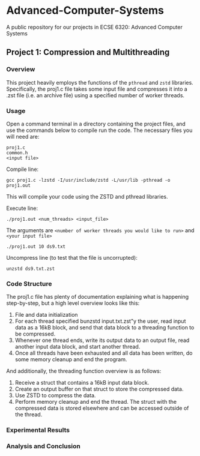 # Advanced-Computer-Systems
A public repository for our projects in ECSE 6320: Advanced Computer Systems

## Project 1: Compression and Multithreading
### Overview
This project heavily employs the functions of the `pthread` and `zstd` libraries. Specifically, the proj1.c file takes some input file and compresses it into a .zst file (i.e. an archive file) using a specified number of worker threads.

### Usage
Open a command terminal in a directory containing the project files, and use the commands below to compile run the code. The necessary files you will need are:
```
proj1.c
common.h
<input file>
``` 

Compile line:
```
gcc proj1.c -lzstd -I/usr/include/zstd -L/usr/lib -pthread -o proj1.out
```
This will compile your code using the ZSTD and pthread libraries.

Execute line:
```
./proj1.out <num_threads> <input_file>
```
The arguments are `<number of worker threads you would like to run>` and `<your input file>`
```
./proj1.out 10 ds9.txt
```

Uncompress line (to test that the file is uncorrupted):
```
unzstd ds9.txt.zst
```

### Code Structure
The proj1.c file has plenty of documentation explaining what is happening step-by-step, but a high level overview looks like this:
1) File and data initialization
2) For each thread specified bunzstd input.txt.zst"y the user, read input data as a 16kB block, and send that data block to a threading function to be compressed.
3) Whenever one thread ends, write its output data to an output file, read another input data block, and start another thread.
4) Once all threads have been exhausted and all data has been written, do some memory cleanup and end the program.

And additionally, the threading function overview is as follows:
1) Receive a struct that contains a 16kB input data block.
2) Create an output buffer on that struct to store the compressed data.
3) Use ZSTD to compress the data.
4) Perform memory cleanup and end the thread. The struct with the compressed data is stored elsewhere and can be accessed outside of the thread.

### Experimental Results

### Analysis and Conclusion
